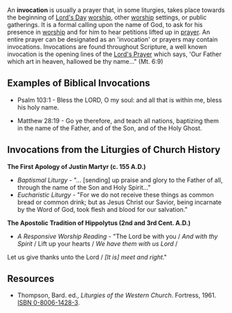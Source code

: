 An **invocation** is usually a prayer that, in some liturgies,
takes place towards the beginning of
[Lord's Day](Lord's_Day "Lord's Day") [worship](Worship "Worship"),
other [worship](Worship "Worship") settings, or public gatherings.
It is a formal calling upon the name of God, to ask for his
presence in [worship](Worship "Worship") and for him to hear
petitions lifted up in [prayer](Prayer "Prayer"). An entire prayer
can be designated as an 'invocation' or prayers may contain
invocations. Invocations are found throughout Scripture, a well
known invocation is the opening lines of the
[Lord's Prayer](Lord's_Prayer "Lord's Prayer") which says, 'Our
Father which art in heaven, hallowed be thy name..." (Mt. 6:9)

## Examples of Biblical Invocations

-   Psalm 103:1 - Bless the LORD, O my soul: and all that is within
    me, bless his holy name.

-   Matthew 28:19 - Go ye therefore, and teach all nations,
    baptizing them in the name of the Father, and of the Son, and of
    the Holy Ghost.

## Invocations from the Liturgies of Church History

**The First Apology of Justin Martyr (c. 155 A.D.)**

-   *Baptismal Liturgy* - "... [sending] up praise and glory to the
    Father of all, through the name of the Son and Holy Spirit..."
-   *Eucharistic Liturgy* - "For we do not receive these things as
    common bread or common drink; but as Jesus Christ our Savior, being
    incarnate by the Word of God, took flesh and blood for our
    salvation."

**The Apostolic Tradition of Hippolytus (2nd and 3rd Cent. A.D.)**

-   *A Responsive Worship Reading* - "The Lord be with you /
    *And with thy Spirit* / Lift up your hearts /
    *We have them with us Lord* /

Let us give thanks unto the Lord / *[It is] meet and right*."

## Resources

-   Thompson, Bard. ed., *Liturgies of the Western Church*.
    Fortress, 1961.
    [ISBN 0-8006-1428-3](http://www.theopedia.com/Special:BookSources/0800614283).



